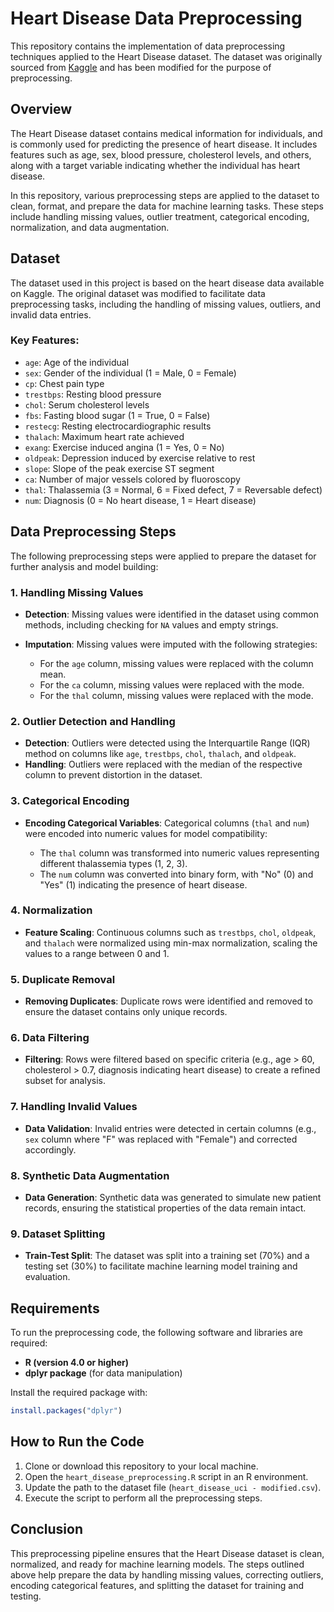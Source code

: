 # Heart Disease Data Preprocessing

This repository contains the implementation of data preprocessing techniques applied to the Heart Disease dataset. The dataset was originally sourced from [Kaggle](https://www.kaggle.com/datasets/redwankarimsony/heart-disease-data) and has been modified for the purpose of preprocessing.

## Overview

The Heart Disease dataset contains medical information for individuals, and is commonly used for predicting the presence of heart disease. It includes features such as age, sex, blood pressure, cholesterol levels, and others, along with a target variable indicating whether the individual has heart disease.

In this repository, various preprocessing steps are applied to the dataset to clean, format, and prepare the data for machine learning tasks. These steps include handling missing values, outlier treatment, categorical encoding, normalization, and data augmentation.

## Dataset

The dataset used in this project is based on the heart disease data available on Kaggle. The original dataset was modified to facilitate data preprocessing tasks, including the handling of missing values, outliers, and invalid data entries.

### Key Features:

* `age`: Age of the individual
* `sex`: Gender of the individual (1 = Male, 0 = Female)
* `cp`: Chest pain type
* `trestbps`: Resting blood pressure
* `chol`: Serum cholesterol levels
* `fbs`: Fasting blood sugar (1 = True, 0 = False)
* `restecg`: Resting electrocardiographic results
* `thalach`: Maximum heart rate achieved
* `exang`: Exercise induced angina (1 = Yes, 0 = No)
* `oldpeak`: Depression induced by exercise relative to rest
* `slope`: Slope of the peak exercise ST segment
* `ca`: Number of major vessels colored by fluoroscopy
* `thal`: Thalassemia (3 = Normal, 6 = Fixed defect, 7 = Reversable defect)
* `num`: Diagnosis (0 = No heart disease, 1 = Heart disease)

## Data Preprocessing Steps

The following preprocessing steps were applied to prepare the dataset for further analysis and model building:

### 1. **Handling Missing Values**

* **Detection**: Missing values were identified in the dataset using common methods, including checking for `NA` values and empty strings.
* **Imputation**: Missing values were imputed with the following strategies:

  * For the `age` column, missing values were replaced with the column mean.
  * For the `ca` column, missing values were replaced with the mode.
  * For the `thal` column, missing values were replaced with the mode.

### 2. **Outlier Detection and Handling**

* **Detection**: Outliers were detected using the Interquartile Range (IQR) method on columns like `age`, `trestbps`, `chol`, `thalach`, and `oldpeak`.
* **Handling**: Outliers were replaced with the median of the respective column to prevent distortion in the dataset.

### 3. **Categorical Encoding**

* **Encoding Categorical Variables**: Categorical columns (`thal` and `num`) were encoded into numeric values for model compatibility:

  * The `thal` column was transformed into numeric values representing different thalassemia types (1, 2, 3).
  * The `num` column was converted into binary form, with "No" (0) and "Yes" (1) indicating the presence of heart disease.

### 4. **Normalization**

* **Feature Scaling**: Continuous columns such as `trestbps`, `chol`, `oldpeak`, and `thalach` were normalized using min-max normalization, scaling the values to a range between 0 and 1.

### 5. **Duplicate Removal**

* **Removing Duplicates**: Duplicate rows were identified and removed to ensure the dataset contains only unique records.

### 6. **Data Filtering**

* **Filtering**: Rows were filtered based on specific criteria (e.g., age > 60, cholesterol > 0.7, diagnosis indicating heart disease) to create a refined subset for analysis.

### 7. **Handling Invalid Values**

* **Data Validation**: Invalid entries were detected in certain columns (e.g., `sex` column where "F" was replaced with "Female") and corrected accordingly.

### 8. **Synthetic Data Augmentation**

* **Data Generation**: Synthetic data was generated to simulate new patient records, ensuring the statistical properties of the data remain intact.

### 9. **Dataset Splitting**

* **Train-Test Split**: The dataset was split into a training set (70%) and a testing set (30%) to facilitate machine learning model training and evaluation.

## Requirements

To run the preprocessing code, the following software and libraries are required:

* **R (version 4.0 or higher)**
* **dplyr package** (for data manipulation)

Install the required package with:

```R
install.packages("dplyr")
```

## How to Run the Code

1. Clone or download this repository to your local machine.
2. Open the `heart_disease_preprocessing.R` script in an R environment.
3. Update the path to the dataset file (`heart_disease_uci - modified.csv`).
4. Execute the script to perform all the preprocessing steps.

## Conclusion

This preprocessing pipeline ensures that the Heart Disease dataset is clean, normalized, and ready for machine learning models. The steps outlined above help prepare the data by handling missing values, correcting outliers, encoding categorical features, and splitting the dataset for training and testing.
